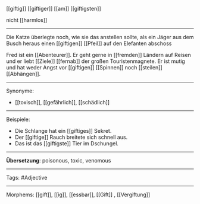 [[giftig]]
[[giftiger]]
[[am]] [[giftigsten]]

nicht [[harmlos]]

---

Die Katze überlegte noch, wie sie das anstellen sollte, als ein Jäger aus dem Busch heraus einen [[giftigen]] [[Pfeil]] auf den Elefanten abschoss

Fred ist ein [[Abenteurer]]. Er geht gerne in [[fremden]] Ländern auf Reisen und er liebt [[Ziele]] [[fernab]] der großen Touristenmagnete. Er ist mutig und hat weder Angst vor [[giftigen]] [[Spinnen]] noch [[steilen]] [[Abhängen]].

---

Synonyme:

- [[toxisch]], [[gefährlich]], [[schädlich]]

---

Beispiele:

- Die Schlange hat ein [[giftiges]] Sekret.
- Der [[giftige]] Rauch breitete sich schnell aus.
- Das ist das [[giftigste]] Tier im Dschungel.

---

**Übersetzung**: poisonous, toxic, venomous

---

Tags:
#Adjective

---

Morphems:
[[gift]], [[ig]], [[essbar]], [[Gift]]
, [[Vergiftung]]